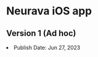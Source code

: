 <html lang="en-US">
    <head>
      <meta charset="UTF-8">
      <title> Internal Ad hoc Builds</title>
    </head>
    <body>
      <h1>Neurava iOS app</h1>
      <h2>Version 1 (Ad hoc)</h2>
        <li>
          Publish Date: Jun 27, 2023
        </li>
    </body>
</html>
